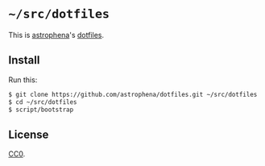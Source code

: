 # `~/src/dotfiles`

This is [astrophena]'s [dotfiles].

## Install

Run this:

```sh
$ git clone https://github.com/astrophena/dotfiles.git ~/src/dotfiles
$ cd ~/src/dotfiles
$ script/bootstrap
```

## License

[CC0].

[astrophena]: https://astrophena.me
[dotfiles]: https://dotfiles.github.io
[CC0]: https://creativecommons.org/publicdomain/zero/1.0/
